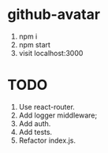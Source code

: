 # github-avatar
1. npm i
2. npm start
3. visit localhost:3000

# TODO
1. Use react-router.
2. Add logger middleware;
3. Add auth.
4. Add tests.
5. Refactor index.js.
